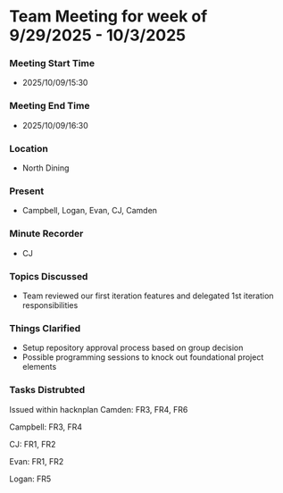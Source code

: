 # Team Meeting for week of 9/29/2025 - 10/3/2025

### Meeting Start Time
- 2025/10/09/15:30

### Meeting End Time
- 2025/10/09/16:30

### Location 
- North Dining 

### Present
- Campbell, Logan, Evan, CJ, Camden

### Minute Recorder
- CJ

### Topics Discussed
- Team reviewed our first iteration features and delegated 1st iteration responsibilities

### Things Clarified
- Setup repository approval process based on group decision
- Possible programming sessions to knock out foundational project elements

### Tasks Distrubted
Issued within hacknplan
Camden: FR3, FR4, FR6

Campbell: FR3, FR4

CJ: FR1, FR2

Evan: FR1, FR2

Logan: FR5




